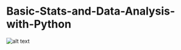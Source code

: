 # Basic-Stats-and-Data-Analysis-with-Python
![alt text]([img]https://i.imgur.com/3ZficIr.png[/img])
